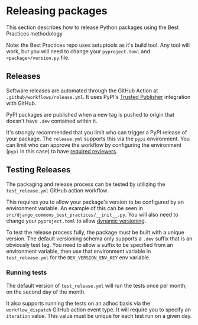 # Releasing packages

This section describes how to release Python packages using the Best Practices
methodology

Note: the Best Practices repo uses setuptools as it's build tool. Any tool will work,
but you will need to change your ``pyproject.toml`` and ``<package>/version.py`` file.

## Releases

Software releases are automated through the GitHub Action at
``.github/workflows/release.yml``. It uses PyPI's [Trusted Publisher](https://docs.pypi.org/trusted-publishers/)
integration with GitHub.

PyPI packages are published when a new tag is pushed to origin that
doesn't have `.dev` contained within it.

It's strongly recommended that you limit who can trigger a PyPI release
of your package. The ``release.yml`` supports this via the ``pypi`` environment.
You can limit who can approve the workflow by configuring the environment
(``pypi`` in this case) to have [required reviewers](https://docs.github.com/en/actions/managing-workflow-runs-and-deployments/managing-deployments/managing-environments-for-deployment#required-reviewers).

## Testing Releases

The packaging and release process can be tested by utilizing the ``test_release.yml``
GitHub action workflow.

This requires you to allow your package's version to be configured by an environment
variable. An example of this can be seen in ``src/django_commons_best_practices/__init__.py``.
You will also need to change your ``pyproject.toml`` to allow
[dynamic versioning](https://packaging.python.org/en/latest/guides/writing-pyproject-toml/#static-vs-dynamic-metadata).

To test the release process fully, the package must be built with a unique version.
The default versioning schema only supports a `.dev` suffix that is an obviously test
tag. You need to allow a suffix to be specified from an environment variable, then use
that environment variable in ``test_release.yml`` for the ``DEV_VERSION_ENV_KEY`` env
variable.

### Running tests

The default version of ``test_release.yml`` will run the tests once per month, on the second
day of the month.

It also supports running the tests on an adhoc basis via the ``workflow_dispatch`` GitHub
action event type. It will require you to specify an ``iteration`` value. This value must
be unique for each test run on a given day.